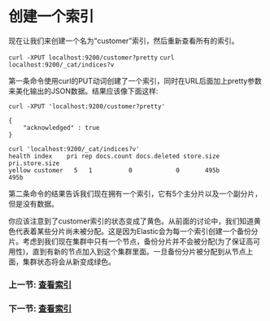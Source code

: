 # 创建一个索引

现在让我们来创建一个名为“customer”索引，然后重新查看所有的索引。

`curl -XPUT localhost:9200/customer?pretty`
`curl localhost:9200/_cat/indices?v`

第一条命令使用curl的PUT动词创建了一个索引，同时在URL后面加上pretty参数来美化输出的JSON数据。结果应该像下面这样:
```shell
curl -XPUT 'localhost:9200/customer?pretty'

{
	"acknowledged" : true
}

curl 'localhost:9200/_cat/indices?v'
health index    pri rep docs.count docs.deleted store.size pri.store.size
yellow customer   5   1          0            0       495b           495b
```
第二条命令的结果告诉我们现在拥有一个索引，它有5个主分片以及一个副分片，但是没有数据。

你应该注意到了customer索引的状态变成了黄色。从前面的讨论中，我们知道黄色代表着某些分片尚未被分配。这是因为Elastic会为每一个索引创建一个备份分片。考虑到我们现在集群中只有一个节点，备份分片并不会被分配(为了保证高可用性)，直到有新的节点加入到这个集群里面。一旦备份分片被分配到从节点上面，集群状态将会从新变成绿色。

### 上一节: [查看索引](list-all-indices.md)
### 下一节: [查看索引](list-all-indices.md)